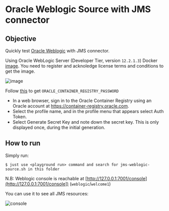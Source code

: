 # Oracle Weblogic Source with JMS connector

## Objective

Quickly test [Oracle Weblogic](https://docs.confluent.io/current/connect/kafka-connect-jms/sink/index.html) with JMS connector.

Using Oracle WebLogic Server (Developer Tier, version `12.2.1.3`) Docker [image](https://container-registry.oracle.com). You need to register and acknoledge license terms and conditions to get the image.

![image](screenshot3.jpg)

Follow [this](https://docs.oracle.com/en/operating-systems/oracle-linux/podman/podman-UsingContainerRegistries.html#generating-an-authentication-key-for-use-with-oracle-container-registry) to get `ORACLE_CONTAINER_REGISTRY_PASSWORD`

* In a web browser, sign in to the Oracle Container Registry using an Oracle account at https://container-registry.oracle.com.
* Select the profile name, and in the profile menu that appears select Auth Token.
* Select Generate Secret Key and note down the secret key. This is only displayed once, during the initial generation.


## How to run

Simply run:

```
$ just use <playground run> command and search for jms-weblogic-source.sh in this folder
```

N.B: Weblogic console is reachable at [http://127.0.0.1:7001/console](http://127.0.0.1:7001/console]) (`weblogic`/`welcome1`)

You can use it to see all JMS resources:

![console](screenshot1.jpg)
